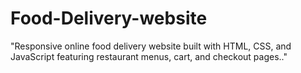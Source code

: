 # Food-Delivery-website
"Responsive online food delivery website built with HTML, CSS, and JavaScript featuring restaurant menus, cart, and checkout pages.."
